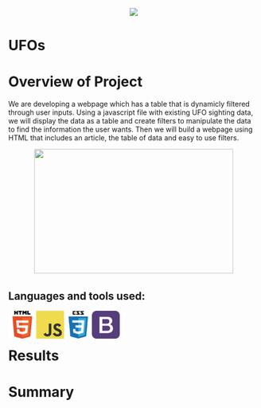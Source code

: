 <p align="center">
  <img src="https://user-images.githubusercontent.com/74840026/131610272-fe91d5ee-4995-47e9-84ca-da153ac93198.PNG">
</p>


# UFOs
# Overview of Project
We are developing a webpage which has a table that is dynamicly filtered through user inputs.
Using a javascript file with existing UFO sighting data, we will display the data as a table and create filters to manipulate the data to find the information the user wants.  Then we will build a webpage using HTML that includes an article, the table of data and easy to use filters.
<p align="center">
  <img height= 250 width= 400 src="https://user-images.githubusercontent.com/74840026/131933511-06d3441f-ce33-4ecc-9674-e6f86dfeed12.PNG">
</p>


## Languages and tools used:
<img align="left" alt="HTML" width="56px" src="https://raw.githubusercontent.com/github/explore/80688e429a7d4ef2fca1e82350fe8e3517d3494d/topics/html/html.png" />
<img align="left" alt="JavaScript" width="56px" src="https://raw.githubusercontent.com/github/explore/80688e429a7d4ef2fca1e82350fe8e3517d3494d/topics/javascript/javascript.png" />
<img align="left" alt="CSS" width="56px" src="https://raw.githubusercontent.com/github/explore/80688e429a7d4ef2fca1e82350fe8e3517d3494d/topics/css/css.png" />
<img align="left" alt="Bootstrap" width="56px" src="https://raw.githubusercontent.com/github/explore/80688e429a7d4ef2fca1e82350fe8e3517d3494d/topics/bootstrap/bootstrap.png" /> <br/>
<br/>

# Results

# Summary

